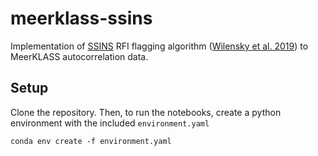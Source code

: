 # meerklass-ssins
Implementation of [SSINS](https://github.com/mwilensky768/SSINS) RFI flagging algorithm ([Wilensky et al. 2019](https://arxiv.org/abs/1906.01093)) to MeerKLASS autocorrelation data.

## Setup
Clone the repository. Then, to run the notebooks, create a python environment with the included `environment.yaml`

```
conda env create -f environment.yaml
```